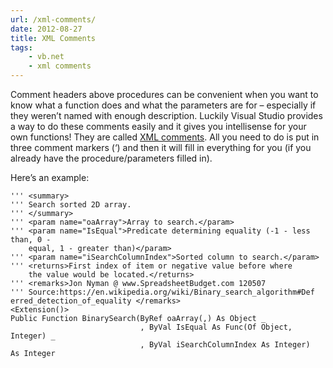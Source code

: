 ```yaml
---
url: /xml-comments/
date: 2012-08-27
title: XML Comments
tags:
    - vb.net
    - xml comments
---
```


Comment headers above procedures can be convenient when you want to know
what a function does and what the parameters are for – especially if
they weren’t named with enough description. Luckily Visual Studio
provides a way to do these comments easily and it gives you intellisense
for your own functions! They are called [XML
comments](http://msdn.microsoft.com/en-us/magazine/dd722812.aspx). All
you need to do is put in three comment markers (‘) and then it will fill
in everything for you (if you already have the procedure/parameters
filled in).

Here’s an example:

```vbscript
''' <summary>
''' Search sorted 2D array.
''' </summary>
''' <param name="oaArray">Array to search.</param>
''' <param name="IsEqual">Predicate determining equality (-1 - less than, 0 -
    equal, 1 - greater than)</param>
''' <param name="iSearchColumnIndex">Sorted column to search.</param>
''' <returns>First index of item or negative value before where
    the value would be located.</returns>
''' <remarks>Jon Nyman @ www.SpreadsheetBudget.com 120507
''' Source:https://en.wikipedia.org/wiki/Binary_search_algorithm#Def
erred_detection_of_equality </remarks>
<Extension()>
Public Function BinarySearch(ByRef oaArray(,) As Object _
                             , ByVal IsEqual As Func(Of Object, Integer) _
                             , ByVal iSearchColumnIndex As Integer)
As Integer
```
